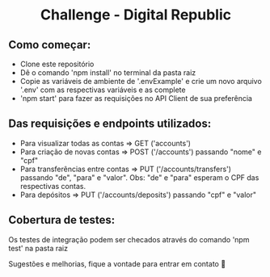 <h1 align="center">Challenge - Digital Republic</h1>

## Como começar:
- Clone este repositório
- Dê o comando 'npm install' no terminal da pasta raiz
- Copie as variáveis de ambiente de '.envExample' e crie um novo arquivo '.env' com as respectivas variáveis e as complete
- 'npm start' para fazer as requisições no API Client de sua preferência

## Das requisições e endpoints utilizados:
- Para visualizar todas as contas => GET ('accounts')
- Para criação de novas contas => POST ('/accounts') passando "nome" e "cpf"
- Para transferências entre contas => PUT ('/accounts/transfers') passando "de", "para" e "valor". Obs: "de" e "para" esperam o CPF das respectivas contas.
- Para depósitos => PUT ('/accounts/deposits') passando "cpf" e "valor"

## Cobertura de testes:
Os testes de integração podem ser checados através do comando 'npm test' na pasta raiz


Sugestões e melhorias, fique a vontade para entrar em contato 🙂
